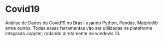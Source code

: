 # Covid19
 Análise de Dados da Covid19 no Brasil usando Python, Pandas, Matplotlib entre outros.
Todas essas ferramentas vão ser utilizadas na plataforma integrada Jupyter, rodando 
diretamente no windows 10.